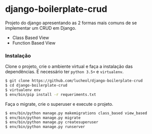 # django-boilerplate-crud

Projeto do django apresentando as 2 formas mais comuns de se implementar um CRUD em Django.

- Class Based View
- Function Based View

### Instalação

Clone o projeto, crie o ambiente virtual e faça a instalação das dependências.
É necessário ter `python 3.5+` e `virtualenv`.  

```sh
$ git clone https://github.com/lucheol/django-boilerplate-crud
$ cd django-boilerplate-crud
$ virtualenv env
$ env/bin/pip install -r requeriments.txt
```

Faça o migrate, crie o superuser e execute o projeto.

```sh
$ env/bin/python manage.py makemigrations class_based view_based
$ env/bin/python manage.py migrate
$ env/bin/python manage.py createsuperuser
$ env/bin/python manage.py runserver
```


